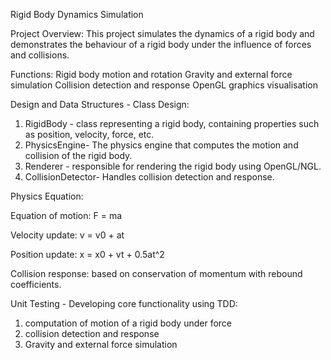 
Rigid Body Dynamics Simulation

Project Overview:
This project simulates the dynamics of a rigid body and demonstrates the behaviour of a rigid body under the influence of forces and collisions.

Functions:
Rigid body motion and rotation
Gravity and external force simulation
Collision detection and response
OpenGL graphics visualisation

Design and Data Structures - Class Design:
1. RigidBody - class representing a rigid body, containing properties such as position, velocity, force, etc.
2. PhysicsEngine- The physics engine that computes the motion and collision of the rigid body.
3. Renderer - responsible for rendering the rigid body using OpenGL/NGL.
4. CollisionDetector- Handles collision detection and response.

Physics Equation:

Equation of motion: F = ma

Velocity update: v = v0 + at

Position update: x = x0 + vt + 0.5at^2

Collision response: based on conservation of momentum with rebound coefficients.

 Unit Testing - Developing core functionality using TDD:
1. computation of motion of a rigid body under force
2. collision detection and response
3. Gravity and external force simulation
